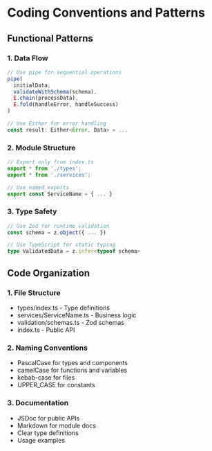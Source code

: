 # Coding Conventions and Patterns

## Functional Patterns

### 1. Data Flow
```typescript
// Use pipe for sequential operations
pipe(
  initialData,
  validateWithSchema(schema),
  E.chain(processData),
  E.fold(handleError, handleSuccess)
)

// Use Either for error handling
const result: Either<Error, Data> = ...
```

### 2. Module Structure
```typescript
// Export only from index.ts
export * from './types';
export * from './services';

// Use named exports
export const ServiceName = { ... }
```

### 3. Type Safety
```typescript
// Use Zod for runtime validation
const schema = z.object({ ... })

// Use TypeScript for static typing
type ValidatedData = z.infer<typeof schema>
```

## Code Organization

### 1. File Structure
- types/index.ts - Type definitions
- services/ServiceName.ts - Business logic
- validation/schemas.ts - Zod schemas
- index.ts - Public API

### 2. Naming Conventions
- PascalCase for types and components
- camelCase for functions and variables
- kebab-case for files
- UPPER_CASE for constants

### 3. Documentation
- JSDoc for public APIs
- Markdown for module docs
- Clear type definitions
- Usage examples
